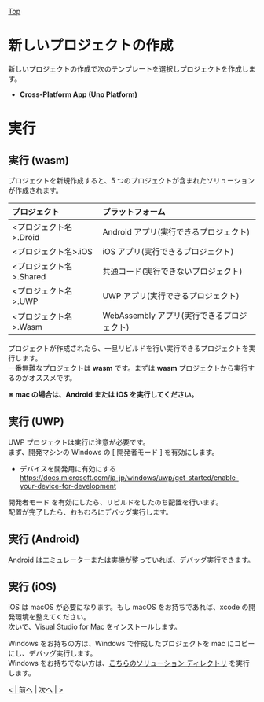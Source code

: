 [Top](./top.md)  

# 新しいプロジェクトの作成

新しいプロジェクトの作成で次のテンプレートを選択しプロジェクトを作成します。

- **Cross-Platform App (Uno Platform)**

# 実行
## 実行 (wasm)

プロジェクトを新規作成すると、5 つのプロジェクトが含まれたソリューションが作成されます。

| プロジェクト | プラットフォーム |
|:-|:-|
| <プロジェクト名>.Droid | Android アプリ(実行できるプロジェクト) |
| <プロジェクト名>.iOS | iOS アプリ(実行できるプロジェクト) |
| <プロジェクト名>.Shared | 共通コード(実行できないプロジェクト) |
| <プロジェクト名>.UWP | UWP アプリ(実行できるプロジェクト) |
| <プロジェクト名>.Wasm | WebAssembly アプリ(実行できるプロジェクト) |

プロジェクトが作成されたら、一旦リビルドを行い実行できるプロジェクトを実行します。  
一番無難なプロジェクトは **wasm** です。まずは **wasm** プロジェクトから実行するのがオススメです。  

**※ mac の場合は、Android または iOS を実行してください。**  

## 実行 (UWP)

UWP プロジェクトは実行に注意が必要です。  
まず、開発マシンの Windows の [ 開発者モード ] を有効にします。

- デバイスを開発用に有効にする  
https://docs.microsoft.com/ja-jp/windows/uwp/get-started/enable-your-device-for-development

開発者モード を有効にしたら、リビルドをしたのち配置を行います。  
配置が完了したら、おもむろにデバッグ実行します。

## 実行 (Android)  
Android はエミュレーターまたは実機が整っていれば、デバッグ実行できます。

## 実行 (iOS)
iOS は macOS が必要になります。もし macOS をお持ちであれば、xcode の開発環境を整えてください。  
次いで、Visual Studio for Mac をインストールします。  

Windows をお持ちの方は、Windows で作成したプロジェクトを mac にコピーにし、デバッグ実行します。  
Windows をお持ちでない方は、[こちらのソリューション  ディレクトリ](../src/template/UnoApp1/) を実行します。

[< | 前へ](./textbook1.md) | [次へ | >](./textbook3.md)
